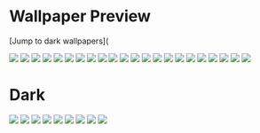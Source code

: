 # Wallpaper Preview
[Jump to dark wallpapers](


![](https://github.com/Styleads/wallpapers/blob/main/6b97ff3b-9d69-4d80-ac1e-f2835d7e1366.png)
![](https://github.com/Styleads/wallpapers/blob/main/b29d428995368315f3f5a21002b566ed.jpg)
![](https://github.com/Styleads/wallpapers/blob/main/bg_22.jpg)
![](https://github.com/Styleads/wallpapers/blob/main/bg_25.jpg)
![](https://github.com/Styleads/wallpapers/blob/main/eva01.png)
![](https://github.com/Styleads/wallpapers/blob/main/f7eedc6e-5002-4214-a925-908eab25b80c.jpg)
![](https://github.com/Styleads/wallpapers/blob/main/forest.jpeg)
![](https://github.com/Styleads/wallpapers/blob/main/gruvbox_abstract.png)
![](https://github.com/Styleads/wallpapers/blob/main/gruvbox_x19qdz.png)
![](https://github.com/Styleads/wallpapers/blob/main/ign_chineseIG.png)
![](https://github.com/Styleads/wallpapers/blob/main/ign_waifu.png)
![](https://github.com/Styleads/wallpapers/blob/main/image0.png)
![](https://github.com/Styleads/wallpapers/blob/main/last-of-us-minimalist-si3ha6lvbb7arl20.jpg)
![](https://github.com/Styleads/wallpapers/blob/main/mechanical-key_2K.png)
![](https://github.com/Styleads/wallpapers/blob/main/nord.jpg)
![](https://github.com/Styleads/wallpapers/blob/main/rocky.jpg)
![](https://github.com/Styleads/wallpapers/blob/main/tapeta.png)
![](https://github.com/Styleads/wallpapers/blob/main/unknown.png)
![](https://github.com/Styleads/wallpapers/blob/main/wall.jpg)
![](https://github.com/Styleads/wallpapers/blob/main/wallhaven-ox8pl5.jpg)
![](https://github.com/Styleads/wallpapers/blob/main/wallhaven-r7lo91_3840x2400.png)
![](https://github.com/Styleads/wallpapers/blob/main/wallpaper.png)

# Dark 

![](https://github.com/Styleads/wallpapers/blob/main/dark/black-and-white-aesthetic-anime-character-jpirei6nnzu1qp6m.jpg)
![](https://github.com/Styleads/wallpapers/blob/main/dark/black-and-white-aesthetic-doodle-characters-crev1jf5zhx2oapc.jpg)
![](https://github.com/Styleads/wallpapers/blob/main/dark/black-and-white-aesthetic-glowing-keyboard-45cx71l747whidc4.jpg)
![](https://github.com/Styleads/wallpapers/blob/main/dark/black-and-white-aesthetic-mountain-emblem-f1nlex7c0mc49d9n.jpg)
![](https://github.com/Styleads/wallpapers/blob/main/dark/black-and-white-aesthetic-mountain-pillars-tsl1dou3532ks76i.jpg)
![](https://github.com/Styleads/wallpapers/blob/main/dark/black-and-white-aesthetic-ripples-from-rain-l4bjrhl8d4u3ddd7.jpg)
![](https://github.com/Styleads/wallpapers/blob/main/dark/black-and-white-aesthetic-winding-road-9642s5hv2j4hdl4m.jpg)
![](https://github.com/Styleads/wallpapers/blob/main/dark/blogger-pinterest-hd-cmjrszr89673jn1v.jpg)
![](https://github.com/Styleads/wallpapers/blob/main/dark/wallhaven-lmlk52_1920x1080.png)

